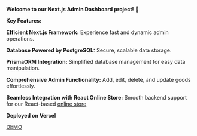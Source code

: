 **Welcome to our Next.js Admin Dashboard project!** 🚀

**Key Features:**

**Efficient Next.js Framework:** Experience fast and dynamic admin operations.


**Database Powered by PostgreSQL:** Secure, scalable data storage.


**PrismaORM Integration:** Simplified database management for easy data manipulation.


**Comprehensive Admin Functionality:** Add, edit, delete, and update goods effortlessly.


**Seamless Integration with React Online Store:** Smooth backend support for our React-based [online store](https://github.com/fe-nov23-nopyton/catalog)

**Deployed on Vercel**

[DEMO](https://backend-admin-eight.vercel.app/)

